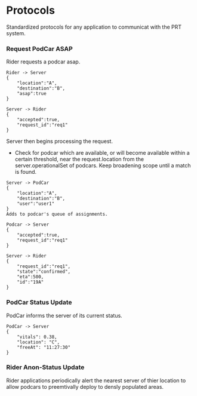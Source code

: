 Protocols
=================

Standardized protocols for any application to communicat with the PRT system.

### Request PodCar ASAP

Rider requests a podcar asap.

```
Rider -> Server
{
	"location":"A",
	"destination":"B",
	"asap":true
}

Server -> Rider
{
	"accepted":true,
	"request_id":"req1"
}
```

Server then begins processing the request. 
- Check for podcar which are available, or will become available within a certain threshold, near the request.location from the server.operationalSet of podcars. Keep broadening scope until a match is found.

```
Server -> PodCar
{
	"location":"A",
	"destination":"B",
	"user":"user1"
}
Adds to podcar's queue of assignments.

Podcar -> Server
{
	"accepted":true,
	"request_id":"req1"
}
```

```
Server -> Rider
{
	"request_id":"req1",
	"state":"confirmed",
	"eta":500,
	"id":"19A"
}
```

### PodCar Status Update

PodCar informs the server of its current status.

````
PodCar -> Server
{
	"vitals": 0.38,
	"location": "C",
	"freeAt": "11:27:30"
}
````

### Rider Anon-Status Update

Rider applications periodically alert the nearest server of thier location to allow podcars to preemtivally deploy to densly populated areas.